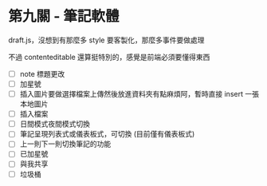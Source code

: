 # 第九關 - 筆記軟體

draft.js，沒想到有那麼多 style 要客製化，那麼多事件要做處理

不過 contenteditable 還算挺特別的，感覺是前端必須要懂得東西

- [ ] note 標題更改
- [ ] 加星號
- [ ] 插入圖片要做選擇檔案上傳然後放進資料夾有點麻煩阿，暫時直接 insert 一張本地圖片
- [ ] 插入檔案
- [ ] 日間模式夜間模式切換
- [ ] 筆記呈現列表式或儀表板式，可切換 (目前僅有儀表板式)
- [ ] 上一則下一則切換筆記的功能
- [ ] 已加星號
- [ ] 與我共享
- [ ] 垃圾桶
